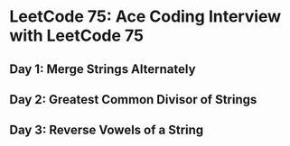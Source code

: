 # LeetCode 75: Ace Coding Interview with LeetCode 75

## Day 1: Merge Strings Alternately
## Day 2: Greatest Common Divisor of Strings
## Day 3: Reverse Vowels of a String